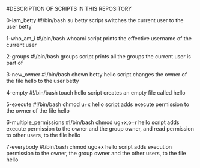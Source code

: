 #DESCRIPTION OF SCRIPTS IN THIS REPOSITORY

0-iam_betty
#!/bin/bash
su betty
script switches the current user to the user betty

1-who_am_i
#!/bin/bash
whoami
script prints the effective username of the current user

2-groups
#!/bin/bash
groups
script prints all the groups the current user is part of

3-new_owner
#!/bin/bash
chown betty hello
script changes the owner of the file hello to the user betty

4-empty
#!/bin/bash
touch hello
script creates an empty file called hello

5-execute
#!/bin/bash
chmod u+x hello
script adds execute permission to the owner of the file hello

6-multiple_permissions
#!/bin/bash
chmod ug+x,o+r hello
script adds execute permission to the owner and the group owner, and read permission to other users, to the file hello

7-everybody
#!/bin/bash
chmod ugo+x hello
script adds execution permission to the owner, the group owner and the other users, to the file hello


